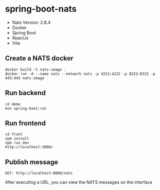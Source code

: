 # spring-boot-nats
- Nats Version: 2.8.4
- Docker
- Spring Boot
- ReactJs
- Vite
  

## Create a NATS docker
    docker build -t nats-image .
    docker run -d --name nats --network nats -p 4222:4222 -p 8222:8222 -p 443:443 nats-image


## Run backend
    cd demo
    mvn spring-boot:run


## Run frontend
    cd front
    npm install
    npm run dev
    http://localhost:3000/

## Publish message
    GET: http://localhost:8080/nats
After executing a URL, you can view the NATS messages on the interface